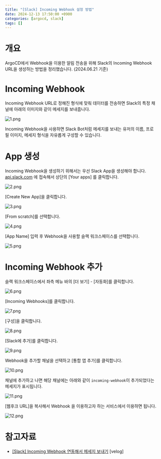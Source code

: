 ```yaml
---
title: "[Slack] Incoming Webhook 설정 방법"
date: 2024-12-13 17:50:00 +0900
categories: [argocd, slack]
tags: []
---
```


# 개요

ArgoCD에서 Webhook을 이용한 알림 전송을 위해 Slack의 Incoming Webhook URL을 생성하는 방법을 정리했습니다. (2024.06.21 기준)

# Incoming Webhook

Incoming Webhook URL로 정해진 형식에 맞춰 데이터를 전송하면 Slack의 특정 채널에 아래의 이미지와 같이 메세지를 보내줍니다.

![1.png](/assets/images/2024/2024-12-13-slack-incoming-webhook-setting/1.png)

Incoming Webhook을 사용하면 Slack Bot처럼 메세지를 보내는 유저의 이름, 프로필 이미지, 메세지 형식을 자유롭게 구성할 수 있습니다.

# App 생성

Incoming Webhook을 생성하기 위해서는 우선 Slack App을 생성해야 합니다. [api.slack.com](http://api.slack.com) 에 접속해서 상단의 [Your apps] 를 클릭합니다.

![2.png](/assets/images/2024/2024-12-13-slack-incoming-webhook-setting/2.png)

[Create New App]을 클릭합니다.

![3.png](/assets/images/2024/2024-12-13-slack-incoming-webhook-setting/3.png)

[From scratch]를 선택합니다.

![4.png](/assets/images/2024/2024-12-13-slack-incoming-webhook-setting/4.png)

[App Name] 입력 후 Webhook을 사용할 슬랙 워크스페이스를 선택합니다.

![5.png](/assets/images/2024/2024-12-13-slack-incoming-webhook-setting/5.png)

# Incoming Webhook 추가

슬랙 워크스페이스에서 좌측 메뉴 바의 [더 보기] - [자동화]를 클릭합니다.

![6.png](/assets/images/2024/2024-12-13-slack-incoming-webhook-setting/6.png)

[Incoming Webhooks]를 클릭합니다.

![7.png](/assets/images/2024/2024-12-13-slack-incoming-webhook-setting/7.png)

[구성]을 클릭합니다.

![8.png](/assets/images/2024/2024-12-13-slack-incoming-webhook-setting/8.png)

[Slack에 추가]를 클릭합니다.

![9.png](/assets/images/2024/2024-12-13-slack-incoming-webhook-setting/9.png)

Webhook을 추가할 채널을 선택하고 [통합 앱 추가]를 클릭합니다.

![10.png](/assets/images/2024/2024-12-13-slack-incoming-webhook-setting/10.png)

채널에 추가하고 나면 해당 채널에는 아래와 같이 `incoming-webhook`이 추가되었다는 메세지가 표시됩니다.

![11.png](/assets/images/2024/2024-12-13-slack-incoming-webhook-setting/11.png)

[웹후크 URL]을 복사해서 Webhook 을 이용하고자 하는 서비스에서 이용하면 됩니다.

![12.png](/assets/images/2024/2024-12-13-slack-incoming-webhook-setting/12.png)

# 참고자료

- [[Slack] Incoming Webhook 연동해서 메세지 보내기](https://velog.io/@yujinaa/Slack-Incoming-Webhook-%EC%97%B0%EB%8F%99%ED%95%B4%EC%84%9C-%EC%95%8C%EB%A6%BC%EB%B3%B4%EB%82%B4%EA%B8%B0) [velog]
